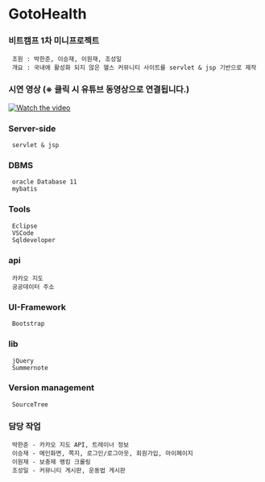 # GotoHealth
### 비트캠프 1차 미니프로젝트
     조원 : 박한준, 이승재, 이원재, 조성일
     개요 : 국내에 활성화 되지 않은 헬스 커뮤니티 사이트를 servlet & jsp 기반으로 제작 

### 시연 영상 (※ 클릭 시 유튜브 동영상으로 연결됩니다.)
[![Watch the video](https://img.youtube.com/vi/q8QAV_BIlhM/maxresdefault.jpg)](https://youtu.be/q8QAV_BIlhM)

### Server-side
     servlet & jsp

### DBMS
     oracle Database 11
     mybatis 
 
### Tools
     Eclipse
     VSCode
     Sqldeveloper
 
### api
     카카오 지도
     공공데이터 주소
 
### UI-Framework
     Bootstrap
 
### lib 
     jQuery
     Summernote 

### Version management
     SourceTree

### 담당 작업
     박한준 - 카카오 지도 API, 트레이너 정보
     이승재 - 메인화면, 쪽지, 로그인/로그아웃, 회원가입, 마이페이지
     이원재 - 보충제 랭킹 크롤링
     조성일 - 커뮤니티 게시판, 운동법 게시판
